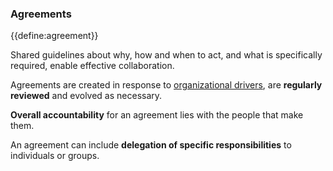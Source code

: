### Agreements

{{define:agreement}}

Shared guidelines about why, how and when to act, and what is specifically required, enable effective collaboration.

Agreements are created in response to [organizational drivers](glossary:organizational-driver), are **regularly reviewed** and evolved as necessary.

**Overall accountability** for an agreement lies with the people that make them.

An agreement can include **delegation of specific responsibilities** to individuals or groups.
